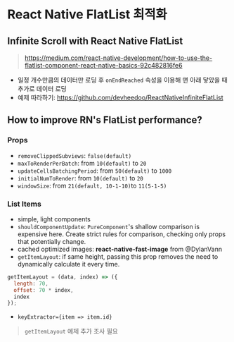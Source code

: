 # React Native FlatList 최적화

## Infinite Scroll with React Native FlatList

> https://medium.com/react-native-development/how-to-use-the-flatlist-component-react-native-basics-92c482816fe6

- 일정 개수만큼의 데이터만 로딩 후 `onEndReached` 속성을 이용해 맨 아래 닿았을 때 추가로 데이터 로딩
- 예제 따라하기: https://github.com/devheedoo/ReactNativeInfiniteFlatList

## How to improve RN's FlatList performance?

### Props

- `removeClippedSubviews`: `false(default)`
- `maxToRenderPerBatch`: from `10(default)` to `20`
- `updateCellsBatchingPeriod`: from `50(default)` to `1000`
- `initialNumToRender`: from `10(default)` to `20`
- `windowSize`: from `21(default, 10-1-10)`to `11(5-1-5)`

### List Items

- simple, light components
- `shouldComponentUpdate`: `PureComponent`'s shallow comparison is expensive here. Create strict rules for comparison, checking only props that potentially change.
- cached optimized images: **react-native-fast-image** from @DylanVann
- `getItemLayout`: if same height, passing this prop removes the need to dynamically calculate it every time.

```javascript
getItemLayout = (data, index) => ({
  length: 70,
  offset: 70 * index,
  index
});
```

- `keyExtractor={item => item.id}`

> `getItemLayout` 예제 추가 조사 필요

